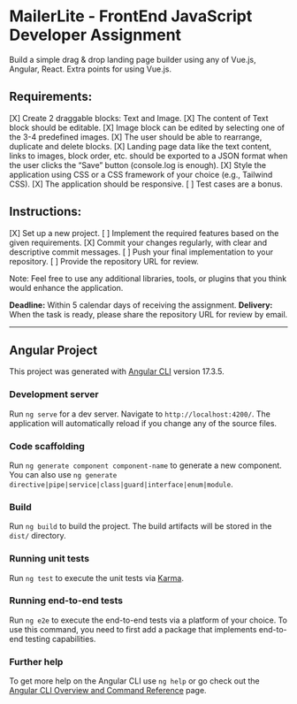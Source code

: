 # MailerLite - FrontEnd JavaScript Developer Assignment

Build a simple drag & drop landing page builder using any of Vue.js, Angular, React. Extra points for using Vue.js.

## Requirements:
[X] Create 2 draggable blocks: Text and Image.
[X] The content of Text block should be editable.
[X] Image block can be edited by selecting one of the 3-4 predefined images.
[X] The user should be able to rearrange, duplicate and delete blocks.
[X] Landing page data like the text content, links to images, block order, etc. should be exported to a JSON format when the user clicks the “Save” button (console.log is enough).
[X] Style the application using CSS or a CSS framework of your choice (e.g., Tailwind CSS).
[X] The application should be responsive.
[ ] Test cases are a bonus.

## Instructions:
[X] Set up a new project.
[ ] Implement the required features based on the given requirements.
[X] Commit your changes regularly, with clear and descriptive commit messages.
[ ] Push your final implementation to your repository.
[ ] Provide the repository URL for review.

Note: Feel free to use any additional libraries, tools, or plugins that you think would enhance the application.

**Deadline:** Within 5 calendar days of receiving the assignment.
**Delivery:** When the task is ready, please share the repository URL for review by email. 

---
## Angular Project

This project was generated with [Angular CLI](https://github.com/angular/angular-cli) version 17.3.5.

### Development server

Run `ng serve` for a dev server. Navigate to `http://localhost:4200/`. The application will automatically reload if you change any of the source files.

### Code scaffolding

Run `ng generate component component-name` to generate a new component. You can also use `ng generate directive|pipe|service|class|guard|interface|enum|module`.

### Build

Run `ng build` to build the project. The build artifacts will be stored in the `dist/` directory.

### Running unit tests

Run `ng test` to execute the unit tests via [Karma](https://karma-runner.github.io).

### Running end-to-end tests

Run `ng e2e` to execute the end-to-end tests via a platform of your choice. To use this command, you need to first add a package that implements end-to-end testing capabilities.

### Further help

To get more help on the Angular CLI use `ng help` or go check out the [Angular CLI Overview and Command Reference](https://angular.io/cli) page.
